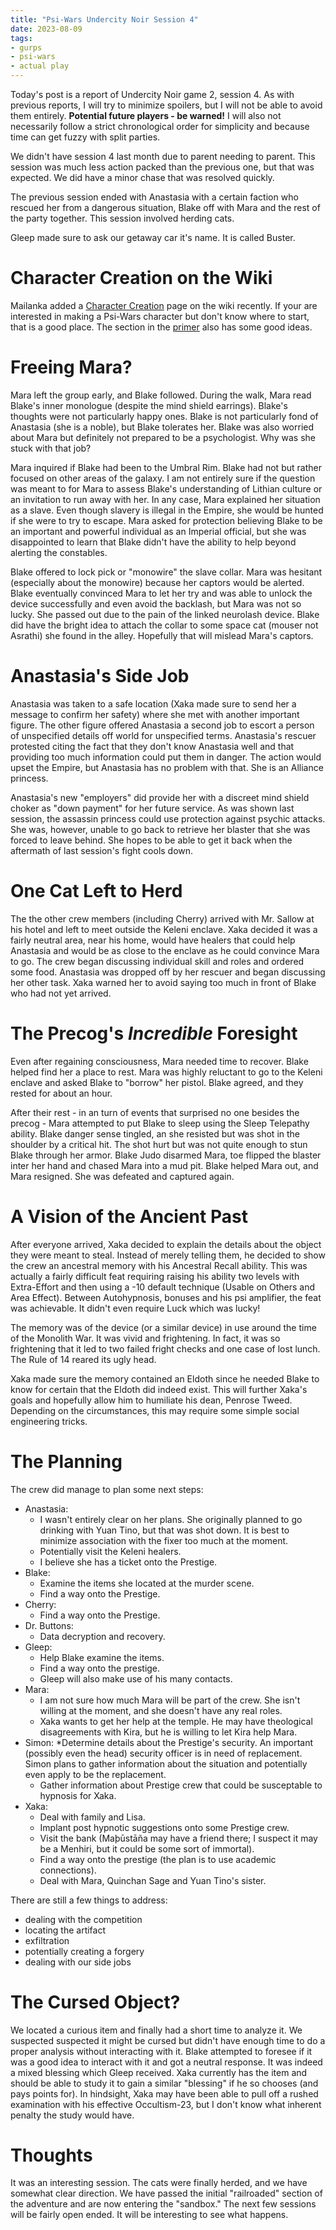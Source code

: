 ```yaml
---
title: "Psi-Wars Undercity Noir Session 4"
date: 2023-08-09
tags:
- gurps
- psi-wars
- actual play
---
```


Today's post is a report of Undercity Noir game 2, session 4. As with previous reports, I will try to minimize spoilers, but I will not be able to avoid them entirely. **Potential future players - be warned!** I will also not necessarily follow a strict chronological order for simplicity and because time can get fuzzy with split parties.

We didn't have session 4 last month due to parent needing to parent. This session was much less action packed than the previous one, but that was expected. We did have a minor chase that was resolved quickly.

The previous session ended with Anastasia with a certain faction who rescued her from a dangerous situation, Blake off with Mara and the rest of the party together. This session involved herding cats. 

Gleep made sure to ask our getaway car it's name. It is called Buster.

# Character Creation on the Wiki
Mailanka added a [Character Creation](http://psi-wars.wikidot.com/wiki:character-creation) page on the wiki recently. If your are interested in making a Psi-Wars character but don't know where to start, that is a good place. The section in the [primer](http://psi-wars.wikidot.com/wiki:primer#toc16) also has some good ideas.

# Freeing Mara?
Mara left the group early, and Blake followed. During the walk, Mara read Blake's inner monologue (despite the mind shield earrings). Blake's thoughts were not particularly happy ones. Blake is not particularly fond of Anastasia (she is a noble), but Blake tolerates her. Blake was also worried about Mara but definitely not prepared to be a psychologist. Why was she stuck with that job?

Mara inquired if Blake had been to the Umbral Rim. Blake had not but rather focused on other areas of the galaxy. I am not entirely sure if the question was meant to for Mara to assess Blake's understanding of Lithian culture or an invitation to run away with her. In any case, Mara explained her situation as a slave. Even though slavery is illegal in the Empire, she would be hunted if she were to try to escape. Mara asked for protection believing Blake to be an important and powerful individual as an Imperial official, but she was disappointed to learn that Blake didn't have the ability to help beyond alerting the constables.

Blake offered to lock pick or "monowire" the slave collar. Mara was hesitant (especially about the monowire) because her captors would be alerted. Blake eventually convinced Mara to let her try and was able to unlock the device successfully and even avoid the backlash, but Mara was not so lucky. She passed out due to the pain of the linked neurolash device. Blake did have the bright idea to attach the collar to some space cat (mouser not Asrathi) she found in the alley. Hopefully that will mislead Mara's captors.

# Anastasia's Side Job
Anastasia was taken to a safe location (Xaka made sure to send her a message to confirm her safety) where she met with another important figure. The other figure offered Anastasia a second job to escort a person of unspecified details off world for unspecified terms. Anastasia's rescuer protested citing the fact that they don't know Anastasia well and that providing too much information could put them in danger. The action would upset the Empire, but Anastasia has no problem with that. She is an Alliance princess.

Anastasia's new "employers" did provide her with a discreet mind shield choker as "down payment" for her future service. As was shown last session, the assassin princess could use protection against psychic attacks. She was, however, unable to go back to retrieve her blaster that she was forced to leave behind. She hopes to be able to get it back when the aftermath of last session's fight cools down.

# One Cat Left to Herd
The the other crew members (including Cherry) arrived with Mr. Sallow at his hotel and left to meet outside the Keleni enclave. Xaka decided it was a fairly neutral area, near his home, would have healers that could help Anastasia and would be as close to the enclave as he could convince Mara to go. The crew began discussing individual skill and roles and ordered some food. Anastasia was dropped off by her rescuer and began discussing her other task. Xaka warned her to avoid saying too much in front of Blake who had not yet arrived.

# The Precog's _Incredible_ Foresight
Even after regaining consciousness, Mara needed time to recover. Blake helped find her a place to rest. Mara was highly reluctant to go to the Keleni enclave and asked Blake to "borrow" her pistol. Blake agreed, and they rested for about an hour.

After their rest - in an turn of events that surprised no one besides the precog - Mara attempted to put Blake to sleep using the Sleep Telepathy ability. Blake danger sense tingled, an she resisted but was shot in the shoulder by a critical hit. The shot hurt but was not quite enough to stun Blake through her armor. Blake Judo disarmed Mara, toe flipped the blaster inter her hand and chased Mara into a mud pit. Blake helped Mara out, and Mara resigned. She was defeated and captured again.

# A Vision of the Ancient Past
After everyone arrived, Xaka decided to explain the details about the object they were meant to steal. Instead of merely telling them, he decided to show the crew an ancestral memory with his Ancestral Recall ability. This was actually a fairly difficult feat requiring raising his ability two levels with Extra-Effort and then using a -10 default technique (Usable on Others and Area Effect). Between Autohypnosis, bonuses and his psi amplifier, the feat was achievable. It didn't even require Luck which was lucky!

The memory was of the device (or a similar device) in use around the time of the Monolith War. It was vivid and frightening. In fact, it was so frightening that it led to two failed fright checks and one case of lost lunch. The Rule of 14 reared its ugly head.

Xaka made sure the memory contained an Eldoth since he needed Blake to know for certain that the Eldoth did indeed exist. This will further Xaka's goals and hopefully allow him to humiliate his dean, Penrose Tweed. Depending on the circumstances, this may require some simple social engineering tricks.

# The Planning
The crew did manage to plan some next steps:

* Anastasia:
  * I wasn't entirely clear on her plans. She originally planned to go drinking with Yuan Tino, but that was shot down. It is best to minimize association with the fixer too much at the moment.
  * Potentially visit the Keleni healers.
  * I believe she has a ticket onto the Prestige.
* Blake:
  * Examine the items she located at the murder scene.
  * Find a way onto the Prestige.
* Cherry:
  * Find a way onto the Prestige.
* Dr. Buttons:
  * Data decryption and recovery.
* Gleep:
  * Help Blake examine the items.
  * Find a way onto the prestige.
  * Gleep will also make use of his many contacts.
* Mara:
  * I am not sure how much Mara will be part of the crew. She isn't willing at the moment, and she doesn't have any real roles.
  * Xaka wants to get her help at the temple. He may have theological disagreements with Kira, but he is willing to let Kira help Mara.
* Simon: 
  *Determine details about the Prestige's security. An important (possibly even the head) security officer is in need of replacement. Simon plans to gather information about the situation and potentially even apply to be the replacement.
  * Gather information about Prestige crew that could be susceptable to hypnosis for Xaka.
* Xaka: 
  * Deal with family and Lisa.
  * Implant post hypnotic suggestions onto some Prestige crew.
  * Visit the bank (Maþūstāña may have a friend there; I suspect it may be a Menhiri, but it could be some sort of immortal).
  * Find a way onto the prestige (the plan is to use academic connections).
  * Deal with Mara, Quinchan Sage and Yuan Tino's sister.

There are still a few things to address:

* dealing with the competition
* locating the artifact
* exfiltration
* potentially creating a forgery
* dealing with our side jobs

# The Cursed Object?
We located a curious item and finally had a short time to analyze it. We suspected suspected it might be cursed but didn't have enough time to do a proper analysis without interacting with it. Blake attempted to foresee if it was a good idea to interact with it and got a neutral response. It was indeed a mixed blessing which Gleep received. Xaka currently has the item and should be able to study it to gain a similar "blessing" if he so chooses (and pays points for). In hindsight, Xaka may have been able to pull off a rushed examination with his effective Occultism-23, but I don't know what inherent penalty the study would have.

# Thoughts
It was an interesting session. The cats were finally herded, and we have somewhat clear direction. We have passed the initial "railroaded" section of the adventure and are now entering the "sandbox." The next few sessions will be fairly open ended. It will be interesting to see what happens.

